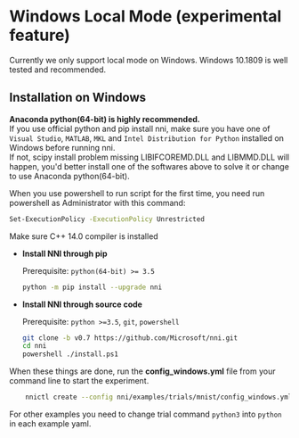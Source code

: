 # Windows Local Mode (experimental feature)
Currently we only support local mode on Windows. Windows 10.1809 is well tested and recommended.

## **Installation on Windows**

  **Anaconda python(64-bit) is highly recommended.**  
  If you use official python and pip install nni, make sure you have one of `Visual Studio`, `MATLAB`, `MKL` and `Intel Distribution for Python` installed on Windows before running nni.  
  If not, scipy install problem missing LIBIFCOREMD.DLL and LIBMMD.DLL will happen, you'd better install one of the softwares above to solve it or change to use Anaconda python(64-bit).
  
When you use powershell to run script for the first time, you need run powershell as Administrator with this command:
```bash
Set-ExecutionPolicy -ExecutionPolicy Unrestricted
```
Make sure C++ 14.0 compiler is installed

* __Install NNI through pip__

  Prerequisite: `python(64-bit) >= 3.5`
  ```bash
  python -m pip install --upgrade nni
  ```

* __Install NNI through source code__

  Prerequisite: `python >=3.5`, `git`, `powershell`
  ```bash
  git clone -b v0.7 https://github.com/Microsoft/nni.git
  cd nni
  powershell ./install.ps1
  ```

When these things are done, run the **config_windows.yml** file from your command line to start the experiment.

```bash
    nnictl create --config nni/examples/trials/mnist/config_windows.yml
```
For other examples you need to change trial command `python3` into `python` in each example yaml.
  
